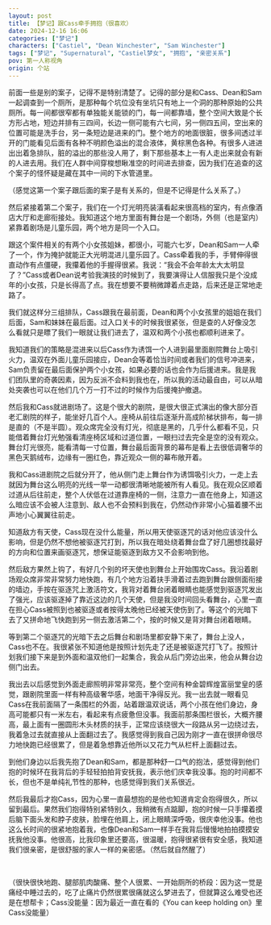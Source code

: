 ```yaml
---
layout: post
title: 【梦记】跟Cass牵手拥抱（很喜欢）
date: 2024-12-16 16:06
categories: ["梦记"]
characters: ["Castiel", "Dean Winchester", "Sam Winchester"]
tags: ["梦记", "Supernatural", "Castiel梦女", "拥抱", "亲密关系"]
pov: 第一人称视角
origin: 个站
---
```


前面一些是别的案子，记得不是特别清楚了。记得的部分是和Cass、Dean和Sam一起调查到一个厕所，是那种每个坑位没有坐坑只有地上一个洞的那种原始的公共厕所。每一间都很窄都有单独能关能锁的门，每一间都靠墙，整个空间大致是个长方形占地，短边并排有三四间，长边一侧可能有六七间，另一侧四五间，空出来的位置可能是洗手台，另一条短边是进来的门。整个地方的地面很脏，很多间透过半开的门能看见后面有各种不明颜色溢出的混合液体，黄棕黑色各种。有很多人进进出出着急排队，脏的溢出的那些没人用了，剩下那些基本上一有人走出来就会有新的人进去用。我们在人群中间穿梭想瞅准空的时间进去排查，因为我们在追查的这个案子的怪怀疑是藏在其中一间的下水管道里。

（感觉这第一个案子跟后面的案子是有关系的，但是不记得是什么关系了。）

然后紧接着第二个案子，我们在一个灯光明亮装潢看起来很高档的室内，有点像酒店大厅和走廊衔接处。我知道这个地方里面有舞台是一个剧场，外侧（也是室内）紧靠着剧场是儿童乐园，两个地方是同一个入口。

跟这个案件相关的有两个小女孩姐妹，都很小，可能六七岁，Dean和Sam一人牵了一个，作为掩护就能正大光明混进儿童乐园了。Cass牵着我的手，手臂伸得很直动作有点僵硬，我攥着他的手握得很紧。我说：“我会不会年龄太大太明显了？”Cass或者Dean说考验我演技的时候到了，我要演得让人信服我只是个没成年的小女孩，只是长得高了点。我在想要不要稍微蹲着点走路，后来还是正常地走路了。

我们就这样分三组排队，Cass跟我在最前面，Dean和两个小女孩里的姐姐在我们后面，Sam和妹妹在最后面。过入口关卡的时候我很紧张，但是查的人好像没怎么看就只是瞟了我们一眼就让我们进去了，温双和两个小孩也都顺利进来了。

我知道我们的策略是混进来以后Cass作为诱饵一个人进到最里面剧院舞台上吸引火力，温双在外面儿童乐园接应，Dean会等着恰当时间或者我们的信号冲进来，Sam负责留在最后面保护两个小女孩，如果必要的话也会作为后援进来。我是我们团队里的奇袭因素，因为反派不会料到我也在，所以我的活动最自由，可以从暗处突袭也可以在他们几个万一打不过的时候作为后援掩护撤退。

然后我和Cass就进剧场了。这是个很大的剧院，是很大很正式演出的像大部分百老汇剧院的样子，能坐好几百个人。座椅从前往后逐渐升高成阶梯状排布，每一排是直的（不是半圆）。观众席完全没有灯光，彻底是黑的，几乎什么都看不见，只能借着舞台灯光勉强看清座椅区域和过道位置，一眼扫过去完全是空的没有观众。舞台灯光很亮，能看清每一寸位置，舞台最后面背景的幕布是看上去很低调奢华的黑色天鹅绒布，边缘有一圈红色，靠近观众一侧的幕布敞开着。

我和Cass进剧院之后就分开了，他从侧门走上舞台作为诱饵吸引火力，一走上去就因为舞台这么明亮的光线一举一动都很清晰地能被所有人看见。我在观众区顺着过道从后往前走，整个人伏低在过道靠座椅的一侧，注意力一直在他身上，知道这么暗应该不会被人注意到、敌人也不会预料到我在，仍然动作非常小心猫着腰不出声地小心翼翼往前走。

知道敌方有天使，Cass现在没什么能量，所以用天使驱逐咒的话对他应该没什么影响，但是仍然不想他被驱逐咒打到，所以我在暗处绕着舞台盘了好几圈想找最好的方向和位置来画驱逐咒，想保证能驱逐到敌方又不会影响到他。

然后敌方果然上钩了，有好几个别的坏天使也到舞台上开始围攻Cass。我沿着剧场观众席非常非常努力地快跑，有几个地方沿着扶手滑着过去跑到舞台跟侧面衔接的墙边，手按在驱逐咒上激活符文，我背对着舞台闭着眼睛也能感觉到驱逐咒发出了强光，应该驱逐掉了靠近这边的几个天使，但是我没时间回头看舞台，心里一直在担心Cass被照到也被驱逐或者按得太晚他已经被天使伤到了。等这个的光暗下去了又拼命地飞快跑到另一侧去激活第二个，按的时候又是背对舞台闭着眼睛。

等到第二个驱逐咒的光暗下去之后舞台和剧场里都安静下来了，舞台上没人，Cass也不在。我很紧张不知道他是按照计划先走了还是被驱逐咒打飞了。按照计划我们接下来是到外面和温双他们一起集合，我会从后门旁边出来，他会从舞台边侧门出去。

我出去以后感觉到外面走廊照明非常非常亮，整个空间有种金碧辉煌富丽堂皇的感觉，跟剧院里面一样有种高级奢华感，地面干净得反光。我一出去就一眼看见Cass在我前面隔了一条围栏的外面，站着跟温双说话，两个小孩在他们身边，身高可能都只有一米左右，看起来有点疲惫但没事。我面前那条围栏很长，大概齐腰高，最上面有一圈圆形木头材质的扶手，正常应该绕很大一段路从另一边绕过去，我着急过去就直接从上面翻过去了。我感觉得到我自己因为刚才一直在很拼命很尽力地快跑已经很累了，但是着急想靠近他所以又花力气从栏杆上面翻过去。

到他们身边以后我先抱了Dean和Sam，都是那种舒一口气的抱法，感觉得到他们抱的时候环在我背后的手轻轻拍拍背安抚我，表示他们庆幸我没事。抱的时间都不长，但也不是单纯礼节性的那种，也感觉得到我们关系很近。

然后我最后才抱Cass，因为心里一直最想抱的是他也知道肯定会抱得很久，所以留到最后。果然我们抱得特别紧特别久，我稍微有点踮脚，抱的时候一只手攥着摸后脑下面头发和脖子皮肤，脸埋在他肩上，闭上眼睛深呼吸，很庆幸他没事。他也这么长时间的很紧地抱着我，也像Dean和Sam一样手在我背后慢慢地拍拍摸摸安抚我他没事。他很高，比我印象里还要高，很温暖，抱得很紧很有安全感，我知道我们很亲密，是很舒服的家人一样的亲密感。（然后就自然醒了）

<br>

（很快很快地跑、腿部肌肉酸痛、整个人很累、一开始厕所的桥段：因为这一觉是痛经中睡过去的，吃了止痛片仍然很累很痛就这么梦进去了，但就算这么难受也还是在想帮卡；Cass没能量：因为最近一直在看的《You can keep holding on》里Cass没能量）
